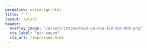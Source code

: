 ```yaml
---
permalink: neinzuigv.html
title: " "
layout: splash
header:
  overlay_image: "/assets/images/Nein-zu-den-IGV-der-WHO.png"
  cta_label: "Wir sagen"
  cta_url: /impressum.html
---
```

